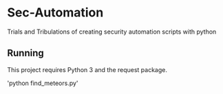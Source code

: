 # Sec-Automation
Trials and Tribulations of creating security automation scripts with python


## Running

This project requires Python 3 and the request package.

'python find_meteors.py'
